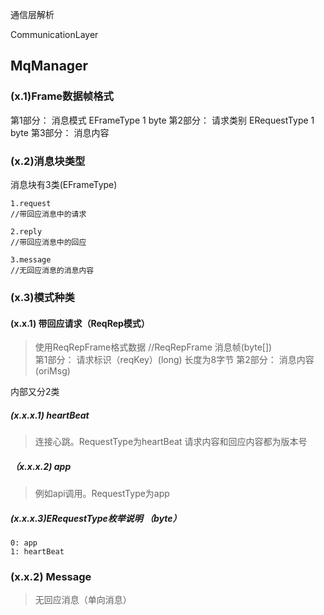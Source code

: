 通信层解析

CommunicationLayer

## MqManager

### (x.1)Frame数据帧格式
第1部分： 消息模式 EFrameType         1 byte
第2部分： 请求类别 ERequestType     1 byte
第3部分： 消息内容

### (x.2)消息块类型
消息块有3类(EFrameType)

	1.request
	//带回应消息中的请求

	2.reply
	//带回应消息中的回应

	3.message
	//无回应消息的消息内容



### (x.3)模式种类

#### (x.x.1) 带回应请求（ReqRep模式）

>使用ReqRepFrame格式数据
//ReqRepFrame 消息帧(byte[])	 
第1部分： 请求标识（reqKey）(long)			长度为8字节
第2部分： 消息内容(oriMsg)


内部又分2类
##### (x.x.x.1) heartBeat
>连接心跳。RequestType为heartBeat
>请求内容和回应内容都为版本号

##### （x.x.x.2) app
>例如api调用。RequestType为app 

##### (x.x.x.3)ERequestType枚举说明 （byte）
	0: app
	1: heartBeat



### (x.x.2) Message
>无回应消息（单向消息）
